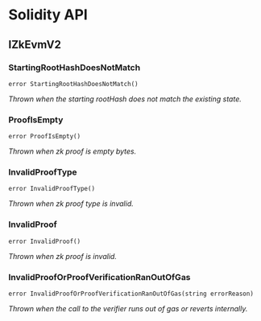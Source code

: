 # Solidity API

## IZkEvmV2

### StartingRootHashDoesNotMatch

```solidity
error StartingRootHashDoesNotMatch()
```

_Thrown when the starting rootHash does not match the existing state._

### ProofIsEmpty

```solidity
error ProofIsEmpty()
```

_Thrown when zk proof is empty bytes._

### InvalidProofType

```solidity
error InvalidProofType()
```

_Thrown when zk proof type is invalid._

### InvalidProof

```solidity
error InvalidProof()
```

_Thrown when zk proof is invalid._

### InvalidProofOrProofVerificationRanOutOfGas

```solidity
error InvalidProofOrProofVerificationRanOutOfGas(string errorReason)
```

_Thrown when the call to the verifier runs out of gas or reverts internally._

